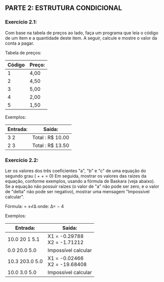 ## PARTE 2: ESTRUTURA CONDICIONAL

### Exercício 2.1:
Com base na tabela de preços ao lado, faça
um programa que leia o código de um item e a
quantidade deste item. A seguir, calcule e
mostre o valor da conta a pagar.

Tabela de preços:

| Código | Preço: |
|--------|--------|
| 1      | 4,00   |
| 2      | 4,50   |
| 3      | 5,00   |
| 4      | 2,00   |
| 5      | 1,50   |

Exemplos:

| Entrada: | Saída:           |
|----------|------------------|
| 3 2      | Total : R$ 10.00 |
| 2 3      | Total : R$ 13.50 |

### Exercício 2.2:
Ler os valores dos três coeficientes "a", "b" e "c" de uma equação do segundo grau ( +  +  = 0)
Em seguida, mostrar os valores das raízes da equação, conforme exemplos, usando a fórmula de Baskara (veja
abaixo). Se a equação não possuir raízes (o valor de "a" não pode ser zero, e o valor de "delta" não pode ser
negativo), mostrar uma mensagem "Impossivel calcular".

Fórmula:  = ±√∆ onde: ∆=  − 4

Exemplos:

| Entrada:       | Saída:                          |
|----------------|---------------------------------|
| 10.0 20 1 5.1  | X1 = -0.29788<br>X2 = -1.71212  |
| 0.0 20.0 5.0   | Impossível calcular             |
| 10.3 203.0 5.0 | X1 = -0.02466<br>X2 = -19.68408 |
| 10.0 3.0 5.0   | Impossível calcular             |